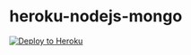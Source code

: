# heroku-nodejs-mongo

[![Deploy to Heroku](https://www.herokucdn.com/deploy/button.png)](https://heroku.com/deploy)
